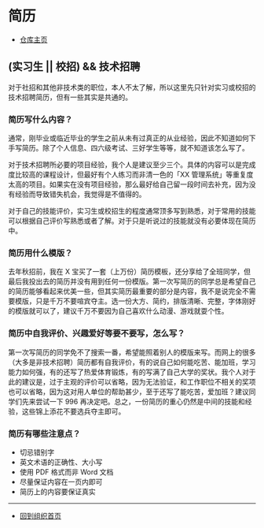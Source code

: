 # 简历

- [仓库主页](https://github.com/NYIST-OS/Jobs)

## (实习生 || 校招) && 技术招聘

对于社招和其他非技术类的职位，本人不太了解，所以这里先只针对实习或校招的技术招聘简历，但有一些其实是共通的。

### 简历写什么内容？

通常，刚毕业或临近毕业的学生之前从未有过真正的从业经验，因此不知道如何下手写简历。除了个人信息、四六级考试、三好学生等等，就不知道该怎么写了。

对于技术招聘所必要的项目经验，我个人是建议至少三个。具体的内容可以是完成度比较高的课程设计，但最好有个人练习而非清一色的「XX 管理系统」等重复度太高的项目。如果实在没有项目经验，那么最好给自己留一段时间去补充，因为没有经验而导致错失机会，我觉得是不值得的。

对于自己的技能评价，实习生或校招生的程度通常顶多写到熟悉，对于常用的技能可以根据自己评价写熟悉或者了解。对于只是听说过的技能就没有必要体现在简历中。

### 简历用什么模版？

去年秋招前，我在 X 宝买了一套（上万份）简历模板，还分享给了全班同学，但最后我投出去的简历并没有用到任何一份模版。第一次写简历的同学总是希望自己的简历能够看起来优美一些，但其实简历最重要的部分是内容，我不是说完全不需要模版，只是千万不要喧宾夺主。选一份大方、简约，排版清晰、完整，字体刚好的模版就可以了，建议千万不要因为自己喜欢什么动漫、游戏就耍个性。

### 简历中自我评价、兴趣爱好等要不要写，怎么写？

第一次写简历的同学免不了搜索一番，希望能照着别人的模版来写。而网上的很多（大多是非技术招聘）简历都有自我评价，有的说自己如何能吃苦、能加班，学习能力如何强，有的还写了热爱体育锻炼，有的写满了自己大学的奖状。我个人对于此的建议是，过于主观的评价可以省略，因为无法验证，和工作职位不相关的奖项也可以省略，因为这对用人单位的帮助甚少，至于还写了能吃苦，爱加班？建议同学们先来尝试一下 996 再决定吧。总之，一份简历的重心仍然是中间的技能和经验，这些锦上添花不要选兵夺主即可。

### 简历有哪些注意点？

- 切忌错别字
- 英文术语的正确性、大小写
- 使用 PDF 格式而非 Word 文档
- 尽量保证内容在一页内即可
- 简历上的内容要保证真实

---

- [回到组织首页](https://nyist-os.github.io)
